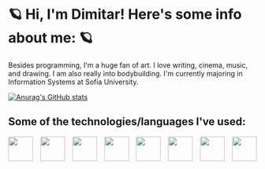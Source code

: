 # 🪐 Hi, I'm Dimitar! Here's some info about me: 🪐

Besides programming, I'm a huge fan of art. I love writing, cinema, music, and drawing. I am also really into bodybuilding. I'm currently majoring in Information Systems at Sofia University.

[![Anurag's GitHub stats](https://github-readme-stats.vercel.app/api?username=dimitarm45&show_icons=true&theme=dracula)](https://github.com/anuraghazra/github-readme-stats)  

## Some of the technologies/languages I've used:
<div style="display: flex; flex-direction: row; align-items: center; justify-content: space-between;">
    <img style="width: 50px;height: auto; margin-bottom: 10px;" src="https://cdn.jsdelivr.net/gh/devicons/devicon@latest/icons/dotnetcore/dotnetcore-original.svg" />
    <img style="width: 50px;height: auto; margin-bottom: 10px;" src="https://cdn.jsdelivr.net/gh/devicons/devicon@latest/icons/cplusplus/cplusplus-original.svg" />
    <img style="width: 50px;height: auto; margin-bottom: 10px;" src="https://cdn.jsdelivr.net/gh/devicons/devicon@latest/icons/microsoftsqlserver/microsoftsqlserver-original.svg" />
    <img style="width: 50px;height: auto; margin-bottom: 10px;" src="https://cdn.jsdelivr.net/gh/devicons/devicon@latest/icons/azure/azure-original.svg" />
    <img style="width: 50px;height: auto; margin-bottom: 10px;" src="https://cdn.jsdelivr.net/gh/devicons/devicon@latest/icons/javascript/javascript-original.svg" />
    <img style="width: 50px;height: auto; margin-bottom: 10px;" src="https://cdn.jsdelivr.net/gh/devicons/devicon@latest/icons/typescript/typescript-original.svg" />
    <img style="width: 50px;height: auto; margin-bottom: 10px;" src="https://cdn.jsdelivr.net/gh/devicons/devicon@latest/icons/terraform/terraform-original.svg" />
    <img style="width: 50px;height: auto; margin-bottom: 10px;" src="https://cdn.jsdelivr.net/gh/devicons/devicon@latest/icons/haskell/haskell-original.svg" />                      
</div>
